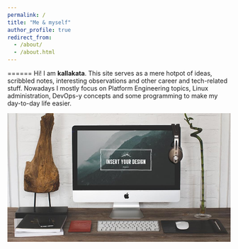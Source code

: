 ```yaml
---
permalink: /
title: "Me & myself"
author_profile: true
redirect_from: 
  - /about/
  - /about.html
---
```

======
Hi! I am **kallakata**.
This site serves as a mere hotpot of ideas, scribbled notes, interesting observations and other career and tech-related stuff. Nowadays I mostly focus on Platform Engineering topics, Linux administration, DevOps-y concepts and some programming to make my day-to-day life easier.

![Say hello!](/images/foo-bar-identity.jpg)